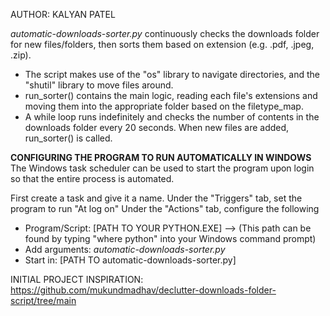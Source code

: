 AUTHOR: KALYAN PATEL

_automatic-downloads-sorter.py_ continuously checks the downloads folder for new files/folders, then sorts them based on extension (e.g. .pdf, .jpeg, .zip).

- The script makes use of the "os" library to navigate directories, and the "shutil" library to move files around.
- run_sorter() contains the main logic, reading each file's extensions and moving them into the appropriate folder based on the filetype_map.
- A while loop runs indefinitely and checks the number of contents in the downloads folder every 20 seconds. When new files are added, run_sorter() is called.



**CONFIGURING THE PROGRAM TO RUN AUTOMATICALLY IN WINDOWS**
The Windows task scheduler can be used to start the program upon login so that the entire process is automated.

First create a task and give it a name.
Under the "Triggers" tab, set the program to run "At log on"
Under the "Actions" tab, configure the following
- Program/Script:   [PATH TO YOUR PYTHON.EXE]     -->    (This path can be found by typing "where python" into your Windows command prompt)
- Add arguments:    _automatic-downloads-sorter.py_
- Start in:         [PATH TO automatic-downloads-sorter.py]



INITIAL PROJECT INSPIRATION: https://github.com/mukundmadhav/declutter-downloads-folder-script/tree/main
